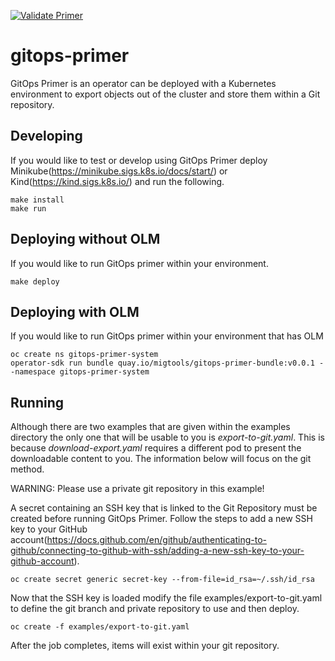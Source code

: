 [![Validate Primer](https://github.com/cooktheryan/gitops-primer/actions/workflows/validate-primer.yaml/badge.svg)](https://github.com/cooktheryan/gitops-primer/actions/workflows/validate-primer.yaml)

# gitops-primer
GitOps Primer is an operator can be deployed with a Kubernetes environment to export objects out of the cluster and store them within a Git repository.

## Developing
If you would like to test or develop using GitOps Primer deploy Minikube(https://minikube.sigs.k8s.io/docs/start/) or Kind(https://kind.sigs.k8s.io/) and run the following.

```
make install
make run
```

## Deploying without OLM
If you would like to run GitOps primer within your environment. 
```
make deploy
```

## Deploying with OLM
If you would like to run GitOps primer within your environment that has OLM
```
oc create ns gitops-primer-system
operator-sdk run bundle quay.io/migtools/gitops-primer-bundle:v0.0.1 --namespace gitops-primer-system
```

## Running
Although there are two examples that are given within the examples directory the only one that will be usable to you is *export-to-git.yaml*. This is because *download-export.yaml* requires a different pod to present the downloadable content to you. The information below will focus on the git method.

WARNING: Please use a private git repository in this example!

A secret containing an SSH key that is linked to the Git Repository must be created before running GitOps Primer. Follow the steps to add a new SSH key to your GitHub account(https://docs.github.com/en/github/authenticating-to-github/connecting-to-github-with-ssh/adding-a-new-ssh-key-to-your-github-account).

```
oc create secret generic secret-key --from-file=id_rsa=~/.ssh/id_rsa
```

Now that the SSH key is loaded modify the file examples/export-to-git.yaml to define the git branch and private repository to use and then deploy.

```
oc create -f examples/export-to-git.yaml
```

After the job completes, items will exist within your git repository.

